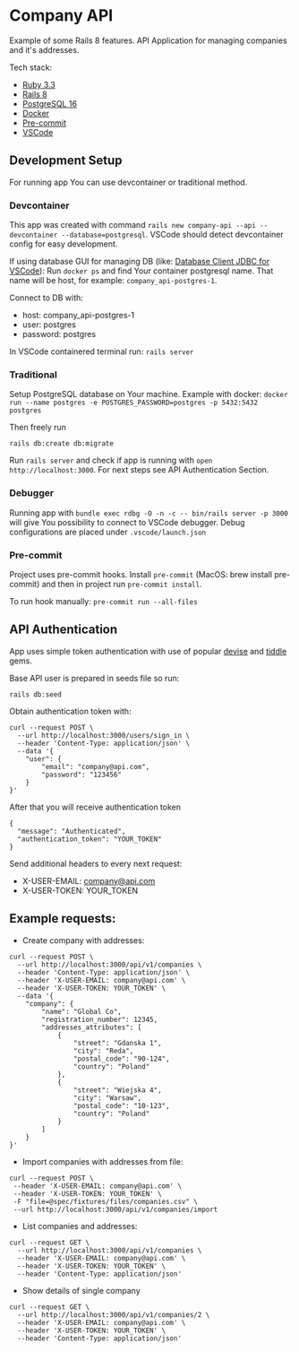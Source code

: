 # Company API

Example of some Rails 8 features. API Application for managing companies and it's addresses.

Tech stack:
* [Ruby 3.3](https://www.ruby-lang.org/)
* [Rails 8](https://rubyonrails.org)
* [PostgreSQL 16](https://www.postgresql.org)
* [Docker](https://www.docker.com)
* [Pre-commit](https://pre-commit.com)
* [VSCode](https://code.visualstudio.com)

## Development Setup

For running app You can use devcontainer or traditional method.

### Devcontainer

This app was created with command `rails new company-api --api --devcontainer --database=postgresql`.
VSCode should detect devcontainer config for easy development.

If using database GUI for managing DB (like: [Database Client JDBC for VSCode](https://marketplace.visualstudio.com/items?itemName=cweijan.dbclient-jdbc)): Run `docker ps` and find Your container postgresql name. That name will be host, for example: `company_api-postgres-1`.

Connect to DB with:
* host: company_api-postgres-1
* user: postgres
* password: postgres

In VSCode containered terminal run: `rails server`

### Traditional

Setup PostgreSQL database on Your machine. Example with docker: `docker run --name postgres -e POSTGRES_PASSWORD=postgres -p 5432:5432 postgres`

Then freely run
```
rails db:create db:migrate
```

Run `rails server` and check if app is running with `open http://localhost:3000`. For next steps see API Authentication Section.

### Debugger

Running app with `bundle exec rdbg -O -n -c -- bin/rails server -p 3000` will give You possibility to connect to VSCode debugger. Debug configurations are placed under `.vscode/launch.json`

### Pre-commit

Project uses pre-commit hooks. Install `pre-commit` (MacOS: brew install pre-commit) and then in project run `pre-commit install`.

To run hook manually: `pre-commit run --all-files`

## API Authentication

App uses simple token authentication with use of popular [devise](https://github.com/heartcombo/devise) and [tiddle](https://github.com/adamniedzielski/tiddle) gems.

Base API user is prepared in seeds file so run:
```
rails db:seed
```

Obtain authentication token with:
```
curl --request POST \
  --url http://localhost:3000/users/sign_in \
  --header 'Content-Type: application/json' \
  --data '{
	"user": {
		"email": "company@api.com",
		"password": "123456"
	}
}'
```

After that you will receive authentication token
```
{
  "message": "Authenticated",
  "authentication_token": "YOUR_TOKEN"
}
```

Send additional headers to every next request:
* X-USER-EMAIL: company@api.com
* X-USER-TOKEN: YOUR_TOKEN

## Example requests:

* Create company with addresses:
```
curl --request POST \
  --url http://localhost:3000/api/v1/companies \
  --header 'Content-Type: application/json' \
  --header 'X-USER-EMAIL: company@api.com' \
  --header 'X-USER-TOKEN: YOUR_TOKEN' \
  --data '{
	"company": {
		"name": "Global Co",
		"registration_number": 12345,
		"addresses_attributes": [
			{
				"street": "Gdanska 1",
				"city": "Reda",
				"postal_code": "90-124",
				"country": "Poland"
			},
			{
				"street": "Wiejska 4",
				"city": "Warsaw",
				"postal_code": "10-123",
				"country": "Poland"
			}
		]
	}
}'
```

* Import companies with addresses from file:
```
curl --request POST \
 --header 'X-USER-EMAIL: company@api.com' \
 --header 'X-USER-TOKEN: YOUR_TOKEN' \
 -F "file=@spec/fixtures/files/companies.csv" \
 --url http://localhost:3000/api/v1/companies/import
```

* List companies and addresses:
```
curl --request GET \
  --url http://localhost:3000/api/v1/companies \
  --header 'X-USER-EMAIL: company@api.com' \
  --header 'X-USER-TOKEN: YOUR_TOKEN' \
  --header 'Content-Type: application/json'
```

* Show details of single company
```
curl --request GET \
  --url http://localhost:3000/api/v1/companies/2 \
  --header 'X-USER-EMAIL: company@api.com' \
  --header 'X-USER-TOKEN: YOUR_TOKEN' \
  --header 'Content-Type: application/json'
```
